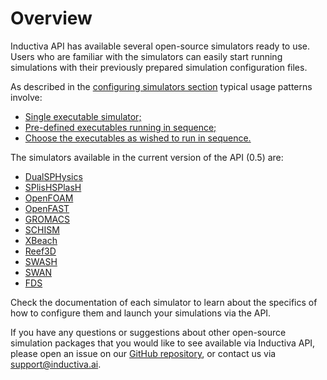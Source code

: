 # Overview

Inductiva API has available several open-source simulators ready to use. Users 
who are familiar with the simulators can easily start running simulations with 
their previously prepared simulation configuration files. 

As described in the [configuring simulators section](../explore_api/configuring-simulators.md) typical usage patterns involve:
- [Single executable simulator;](../explore_api/configuring-simulators.md#the-simple-cases)
- [Pre-defined executables running in sequence;](../explore_api/configuring-simulators.md#a-slightly-more-complex-case)
- [Choose the executables as wished to run in sequence.](../explore_api/configuring-simulators.md#running-long-simulation-pipelines)

The simulators available in the current version of the API (0.5) are:
- [DualSPHysics](../simulators/DualSPHysics.md)
- [SPlisHSPlasH](../simulators/SPlisHSPlasH.md)
- [OpenFOAM](../simulators/OpenFOAM.md)
- [OpenFAST](../simulators/OpenFAST.md)
- [GROMACS](../simulators/GROMACS.md)
- [SCHISM](../simulators/SCHISM.md)
- [XBeach](../simulators/XBeach.md)
- [Reef3D](../simulators/Reef3D.md)
- [SWASH](../simulators/SWASH.md)
- [SWAN](../simulators/SWAN.md)
- [FDS](../simulators/FDS.md)

Check the documentation of each simulator to learn about the specifics of how to configure them and launch your simulations via the API.

If you have any questions or suggestions about other open-source simulation packages
that you would like to see available via Inductiva API, please open an issue on
our [GitHub repository](https://github.com/inductiva/inductiva/issues), or contact us via [support@inductiva.ai](mailto:support@inductiva.ai).
    
